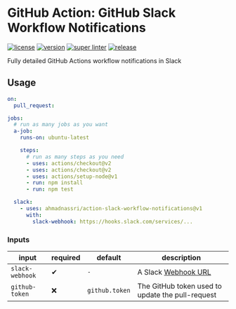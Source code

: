 # GitHub Action: GitHub Slack Workflow Notifications

[![license][license-img]][license-url]
[![version][version-img]][version-url]
[![super linter][super-linter-img]][super-linter-url]
[![release][release-img]][release-url]

[license-url]: LICENSE
[license-img]: https://badgen.net/github/license/ahmadnassri/action-slack-workflow-notifications

[version-url]: https://github.com/ahmadnassri/action-slack-workflow-notifications/releases
[version-img]: https://badgen.net//github/release/ahmadnassri/action-slack-workflow-notifications

[super-linter-url]: https://github.com/ahmadnassri/action-slack-workflow-notifications/actions?query=workflow%3Asuper-linter
[super-linter-img]: https://github.com/ahmadnassri/action-slack-workflow-notifications/workflows/super-linter/badge.svg

[release-url]: https://github.com/ahmadnassri/action-slack-workflow-notifications/actions?query=workflow%3Arelease
[release-img]: https://github.com/ahmadnassri/action-slack-workflow-notifications/workflows/release/badge.svg

Fully detailed GitHub Actions workflow notifications in Slack

## Usage

```yaml
on:
  pull_request:

jobs:
  # run as many jobs as you want
  a-job:
    runs-on: ubuntu-latest

    steps:
      # run as many steps as you need
      - uses: actions/checkout@v2
      - uses: actions/checkout@v2
      - uses: actions/setup-node@v1
      - run: npm install
      - run: npm test

  slack:
    - uses: ahmadnassri/action-slack-workflow-notifications@v1
      with:
        slack-webhook: https://hooks.slack.com/services/...
```

### Inputs

| input            | required | default        | description                                                     |
| ---------------- | -------- | -------------- | --------------------------------------------------------------- |
| `slack-webhook`  | ✔        | `-`            | A Slack [Webhook URL](https://api.slack.com/messaging/webhooks) |
| `github-token`   | ❌       | `github.token` | The GitHub token used to update the pull-request                |
